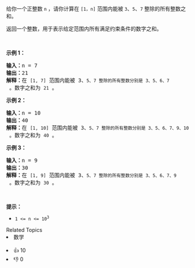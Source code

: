 <p>给你一个正整数 <code>n</code> ，请你计算在 <code>[1，n]</code> 范围内能被 <code>3</code>、<code>5</code>、<code>7</code> 整除的所有整数之和。</p>

<p>返回一个整数，用于表示给定范围内所有满足约束条件的数字之和。</p>

<p>&nbsp;</p>

<p><strong>示例 1：</strong></p>

<pre><strong>输入：</strong>n = 7
<strong>输出：</strong>21
<strong>解释：</strong>在 <span><code>[1, 7]</code></span> 范围内能被 3、<span><code>5、</code></span><span><code>7 整除的所有整数分别是</code></span><span><code> 3、5、6、7</code></span> 。数字之和为 <span><code>21</code></span> 。
</pre>

<p><strong>示例 2：</strong></p>

<pre><strong>输入：</strong>n = 10
<strong>输出：</strong>40
<strong>解释：</strong>在 <span><code>[1, 10]</code></span> 范围内能被 3、<span><code>5、</code></span><span><code>7 整除的所有整数分别是</code></span><span><code> 3、5、6、7、9、10</code></span> 。数字之和为 <span><code>40</code></span> 。
</pre>

<p><strong>示例 3：</strong></p>

<pre><strong>输入：</strong>n = 9
<strong>输出：</strong>30
<strong>解释：</strong>在 <span><code>[1, 9]</code></span> 范围内能被 3、<span><code>5、</code></span><span><code>7 整除的所有整数分别是</code></span><span><code> 3、5、6、7、9</code></span> 。数字之和为 <span><code>30</code></span> 。
</pre>

<p>&nbsp;</p>

<p><strong>提示：</strong></p>

<ul> 
 <li><code>1 &lt;= n &lt;= 10<sup>3</sup></code></li> 
</ul>

<div><div>Related Topics</div><div><li>数学</li></div></div><br><div><li>👍 10</li><li>👎 0</li></div>